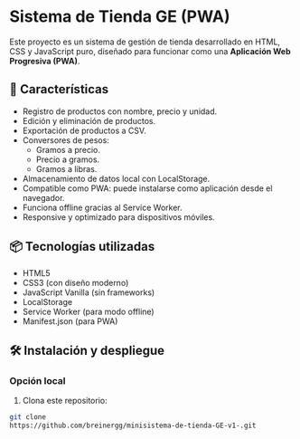 # Sistema de Tienda GE (PWA)

Este proyecto es un sistema de gestión de tienda desarrollado en HTML, CSS y JavaScript puro, diseñado para funcionar como una **Aplicación Web Progresiva (PWA)**.

## 🚀 Características

- Registro de productos con nombre, precio y unidad.
- Edición y eliminación de productos.
- Exportación de productos a CSV.
- Conversores de pesos:
  - Gramos a precio.
  - Precio a gramos.
  - Gramos a libras.
- Almacenamiento de datos local con LocalStorage.
- Compatible como PWA: puede instalarse como aplicación desde el navegador.
- Funciona offline gracias al Service Worker.
- Responsive y optimizado para dispositivos móviles.
  
## 📦 Tecnologías utilizadas

- HTML5
- CSS3 (con diseño moderno)
- JavaScript Vanilla (sin frameworks)
- LocalStorage
- Service Worker (para modo offline)
- Manifest.json (para PWA)
  
## 🛠 Instalación y despliegue

### Opción local

1. Clona este repositorio:

```bash
git clone 
https://github.com/breinergg/minisistema-de-tienda-GE-v1-.git
